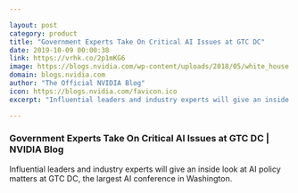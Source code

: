 ```yaml
---

layout: post
category: product
title: "Government Experts Take On Critical AI Issues at GTC DC"
date: 2019-10-09 00:00:38
link: https://vrhk.co/2p1mKG6
image: https://blogs.nvidia.com/wp-content/uploads/2018/05/white_house.jpg
domain: blogs.nvidia.com
author: "The Official NVIDIA Blog"
icon: https://blogs.nvidia.com/favicon.ico
excerpt: "Influential leaders and industry experts will give an inside look at AI policy matters at GTC DC, the largest AI conference in Washington."

---
```


### Government Experts Take On Critical AI Issues at GTC DC | NVIDIA Blog

Influential leaders and industry experts will give an inside look at AI policy matters at GTC DC, the largest AI conference in Washington.